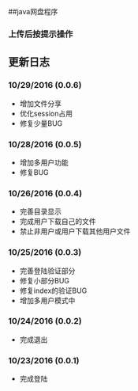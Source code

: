 ##java网盘程序

### 上传后按提示操作

## 更新日志

### 10/29/2016 (0.0.6)
- 增加文件分享
- 优化session占用
- 修复少量BUG

### 10/28/2016 (0.0.5)
- 增加多用户功能
- 修复BUG

### 10/26/2016 (0.0.4)
- 完善目录显示
- 完成用户下载自己的文件
- 禁止非用户或用户下载其他用户文件

### 10/25/2016 (0.0.3)
- 完善登陆验证部分
- 修复小部分BUG
- 修复index的验证BUG
- 增加多用户模式中

### 10/24/2016 (0.0.2)
-  完成退出

### 10/23/2016 (0.0.1)
- 完成登陆